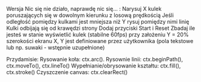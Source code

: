 Wersja Nic się nie działo, naprawdę nic się... :
Narysuj X kulek poruszających się w dowolnym kierunku z losową prędkością
Jeśli odległość pomiędzy kulkami jest mniejsza niż Y rysuj pomiędzy nimi linię
Kulki odbijają się od krawędzi strony
Dodaj przyciski Start i Reset
Zbadaj ile jesteś w stanie wyświetlić kulek (stabilne 60fps) przy założeniu Y = 20% szerokości ekranu
X, Y jest definiowane przez użytkownika (pola tekstowe lub np. suwaki - wstępnie uzupełnione)

Przydamisie:
Rysowanie koła: ctx.arc().
Rysownie linii: ctx.beginPath(), ctx.moveTo(), ctx.lineTo()
Wypełnianie/obrysowanie kształtu: ctx.fill(), ctx.stroke()
Czyszczenie canvas: ctx.clearRect()